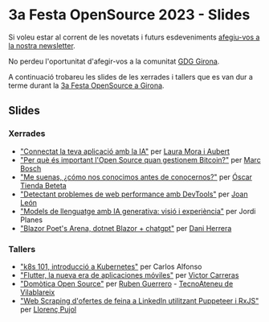 # 3a Festa OpenSource 2023 - Slides

Si voleu estar al corrent de les novetats i futurs esdeveniments [afegiu-vos a la nostra newsletter](https://geekscat.us2.list-manage.com/subscribe/post?u=04c7e5f2cdec77b33da4fb17e&id=c91e51c76c).

No perdeu l'oportunitat d'afegir-vos a la comunitat [GDG Girona](https://gdg.community.dev/gdg-girona/).

A continuació trobareu les slides de les xerrades i tallers que es van dur a terme durant la <a href="https://hacktoberfest.geeks.cat" target="_blank">3a Festa OpenSource a Girona</a>.

## Slides

### Xerrades
- <a taget="_blank" href="slides/2023_10_21-hacktoberfest_girona.pdf">"Connectat la teva aplicació amb la IA"</a> per [Laura Mora i Aubert](https://twitter.com/blackhold_)
- <a taget="_blank" href="slides/Presentació Hacktoberfest - Bitcoin i Open Source.pdf">"Per què és important l'Open Source quan gestionem Bitcoin?"</a> per [Marc Bosch](https://twitter.com/akakush0)
- <a taget="_blank" href="https://slides.com/oscartiendabeteta/me_suenas">"Me suenas, ¿cómo nos conocimos antes de conocernos?"</a> per [Óscar Tienda Beteta](https://twitter.com/DataOskar)
- <a taget="_blank" href="https://slides.com/joanleon/webperf-devtools-devfest-2023/">"Detectant problemes de web performance amb DevTools"</a> per [Joan León](https://twitter.com/nucliweb)
- <a taget="_blank" href="slides/Presentacio_festa_opensource_2023.pptx">"Models de llenguatge amb IA generativa: visió i experiència"</a> per Jordi Planes
- <a taget="_blank" href="https://github.com/ctrl-alt-d/FOS2023">"Blazor Poet's Arena, dotnet Blazor + chatgpt"</a> per [Dani Herrera](https://twitter.com/ctrl_alt_d)

### Tallers
- <a taget="_blank" href="slides/20231021_gdg_girona_kubernetes_workshop.pdf">"k8s 101, introducció a Kubernetes"</a> per Carlos Alfonso
- <a taget="_blank" href="slides/Flutter Development Roadmap.pptx">"Flutter, la nueva era de aplicaciones móviles"</a> per [Victor Carreras](https://twitter.com/vcarreras9)
- <a taget="_blank" href="slides/PresentacioHomeAssistantHacktoberFest.pdf">"Domòtica Open Source"</a> per [Ruben Guerrero](https://twitter.com/rubenguerrero) - [TecnoAteneu de Vilablareix](https://www.tecnoateneu.cat/)
- <a taget="_blank" href="https://gironajs.com/ca/blog/web-scraping-de-feines-a-linkedIn-utilitzant-puppeteer-i-rxjs">"Web Scraping d'ofertes de feina a LinkedIn utilitzant Puppeteer i RxJS"</a> per [Llorenç Pujol](https://github.com/llorenspujol)
